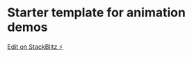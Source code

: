# Starter template for animation demos

[Edit on StackBlitz ⚡️](https://stackblitz.com/edit/vitejs-vite-rn7pap)
